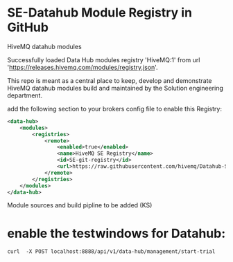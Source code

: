 # SE-Datahub Module Registry in GitHub

HiveMQ datahub modules

Successfully loaded Data Hub modules registry 'HiveMQ:1' from url 'https://releases.hivemq.com/modules/registry.json'.

This repo is meant as a central place to keep, develop and demonstrate HiveMQ datahub modules build and maintained by the Solution engineering department.

add the following section to your brokers config file to enable this Registry:

```xml
<data-hub>
    <modules>
        <registries>
            <remote>
                <enabled>true</enabled>
                <name>HiveMQ SE Registry</name>
                <id>SE-git-registry</id>
                <url>https://raw.githubusercontent.com/hivemq/Datahub-SE-Registry/refs/heads/main/registry.json</url>
            </remote>
        </registries>
    </modules>
</data-hub>

```

Module sources and build pipline to be added (KS)

# enable the testwindows for Datahub:
```curl  -X POST localhost:8888/api/v1/data-hub/management/start-trial```

